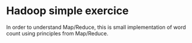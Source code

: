 # Hadoop simple exercice

In order to understand Map/Reduce, this is small implementation of word count using principles from Map/Reduce.
